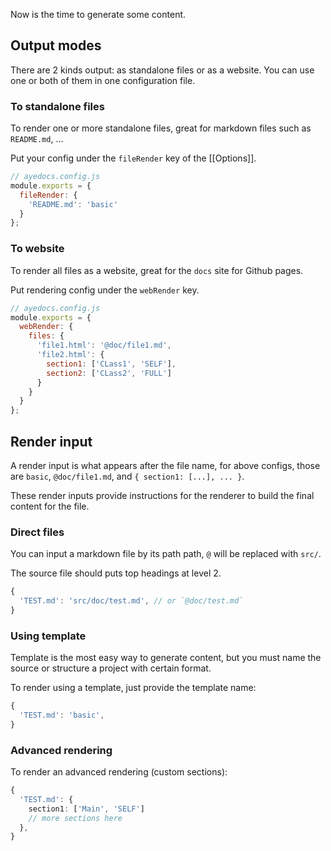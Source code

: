 Now is the time to generate some content.

## Output modes

There are 2 kinds output: as standalone files or as a website. You can use one or both of them in one configuration file.

### To standalone files

To render one or more standalone files, great for markdown files such as `README.md`, ...

Put your config under the `fileRender` key of the [[Options]].

```js
// ayedocs.config.js
module.exports = {
  fileRender: {
    'README.md': 'basic'
  }
};
```

### To website

To render all files as a website, great for the `docs` site for Github pages.

Put rendering config under the `webRender` key.

```js
// ayedocs.config.js
module.exports = {
  webRender: {
    files: {
      'file1.html': '@doc/file1.md',
      'file2.html': {
        section1: ['CLass1', 'SELF'],
        section2: ['CLass2', 'FULL']
      }
    }
  }
};
```

## Render input

A render input is what appears after the file name, for above configs, those are `basic`, `@doc/file1.md`, and `{ section1: [...], ... }`.

These render inputs provide instructions for the renderer to build the final content for the file.

### Direct files

You can input a markdown file by its path path, `@` will be replaced with `src/`.

The source file should puts top headings at level 2.

```ts
{
  'TEST.md': 'src/doc/test.md', // or `@doc/test.md`
}
```

### Using template

Template is the most easy way to generate content, but you must name the source or structure a project with certain format.

To render using a template, just provide the template name:

```ts
{
  'TEST.md': 'basic',
}
```

### Advanced rendering

To render an advanced rendering (custom sections):

```ts
{
  'TEST.md': {
    section1: ['Main', 'SELF']
    // more sections here
  },
}
```
